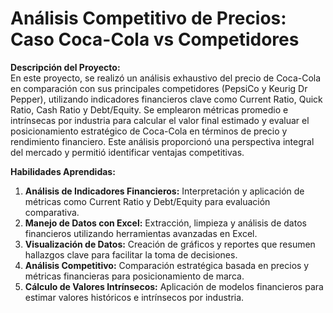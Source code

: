 # Análisis Competitivo de Precios: Caso Coca-Cola vs Competidores

**Descripción del Proyecto:**  
En este proyecto, se realizó un análisis exhaustivo del precio de Coca-Cola en comparación con sus principales competidores (PepsiCo y Keurig Dr Pepper), utilizando indicadores financieros clave como Current Ratio, Quick Ratio, Cash Ratio y Debt/Equity. Se emplearon métricas promedio e intrínsecas por industria para calcular el valor final estimado y evaluar el posicionamiento estratégico de Coca-Cola en términos de precio y rendimiento financiero. Este análisis proporcionó una perspectiva integral del mercado y permitió identificar ventajas competitivas.

**Habilidades Aprendidas:**  
1. **Análisis de Indicadores Financieros:** Interpretación y aplicación de métricas como Current Ratio y Debt/Equity para evaluación comparativa.
2. **Manejo de Datos con Excel:** Extracción, limpieza y análisis de datos financieros utilizando herramientas avanzadas en Excel.
3. **Visualización de Datos:** Creación de gráficos y reportes que resumen hallazgos clave para facilitar la toma de decisiones.
4. **Análisis Competitivo:** Comparación estratégica basada en precios y métricas financieras para posicionamiento de marca.
5. **Cálculo de Valores Intrínsecos:** Aplicación de modelos financieros para estimar valores históricos e intrínsecos por industria.
